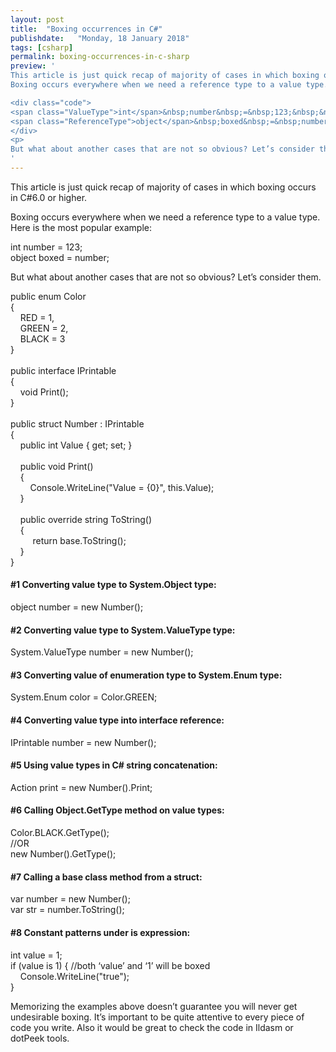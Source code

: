 ```yaml
---
layout: post
title:  "Boxing occurrences in C#"
publishdate:   "Monday, 18 January 2018"
tags: [csharp]
permalink: boxing-occurrences-in-c-sharp
preview: '
This article is just quick recap of majority of cases in which boxing occurs in C# 6.0 or higher.
Boxing occurs everywhere when we need a reference type to a value type. Here is the most popular example:

<div class="code">
<span class="ValueType">int</span>&nbsp;number&nbsp;=&nbsp;123;&nbsp;&nbsp;<br />
<span class="ReferenceType">object</span>&nbsp;boxed&nbsp;=&nbsp;number;
</div>
<p>
But what about another cases that are not so obvious? Let’s consider them.</p>
'
---
```



<article>

<p>
  This article is just quick recap of majority of cases in which boxing occurs in C#6.0 or higher.
</p>

<p>
Boxing occurs everywhere when we need a reference type to a value type. Here is the most popular example:  
</p>

<div class="code">
<span class="ValueType">int</span>&nbsp;number&nbsp;=&nbsp;123;&nbsp;&nbsp;<br />
<span class="ReferenceType">object</span>&nbsp;boxed&nbsp;=&nbsp;number;
</div>

<p>
  But what about another cases that are not so obvious? Let’s consider them.
 </p>

  <div class="code">
<span class="Modifier">public</span>&nbsp;<span class="ValueType">enum</span>&nbsp;Color<br />
{<br />
&nbsp;&nbsp;&nbsp;&nbsp;RED&nbsp;=&nbsp;1,<br />
&nbsp;&nbsp;&nbsp;&nbsp;GREEN&nbsp;=&nbsp;2,<br />
&nbsp;&nbsp;&nbsp;&nbsp;BLACK&nbsp;=&nbsp;3<br />
}<br />
<br />
<span class="Modifier">public</span>&nbsp;<span class="ReferenceType">interface</span>&nbsp;IPrintable<br />
{<br />
&nbsp;&nbsp;&nbsp;&nbsp;<span class="ValueType">void</span>&nbsp;Print();<br />
}<br />
<br />
<span class="Modifier">public</span>&nbsp;<span class="ValueType">struct</span>&nbsp;Number&nbsp;:&nbsp;IPrintable<br />
{<br />
&nbsp;&nbsp;&nbsp;&nbsp;<span class="Modifier">public</span>&nbsp;<span class="ValueType">int</span>&nbsp;Value&nbsp;{&nbsp;get;&nbsp;set;&nbsp;}<br />
<br />
&nbsp;&nbsp;&nbsp;&nbsp;<span class="Modifier">public</span>&nbsp;<span class="ValueType">void</span>&nbsp;Print()<br />
&nbsp;&nbsp;&nbsp;&nbsp;{<br />
&nbsp;&nbsp;&nbsp;&nbsp;&nbsp;&nbsp;&nbsp;&nbsp;Console.WriteLine(<span class="String">"Value&nbsp;=&nbsp;{0}"</span>,&nbsp;<span class="Keyword">this</span>.Value);<br />
&nbsp;&nbsp;&nbsp;&nbsp;}<br />
<br />
&nbsp;&nbsp;&nbsp;&nbsp;<span class="Modifier">public</span>&nbsp;<span class="Modifier">override</span>&nbsp;<span class="ReferenceType">string</span>&nbsp;ToString()<br />
&nbsp;&nbsp;&nbsp;&nbsp;{<br />
&nbsp;&nbsp;&nbsp;&nbsp;&nbsp;&nbsp;&nbsp;&nbsp;&nbsp;<span class="Statement">return</span>&nbsp;<span class="Keyword">base</span>.ToString();<br />
&nbsp;&nbsp;&nbsp;&nbsp;}<br />
}
</div>


<h4>#1 Converting value type to System.Object type:</h4>

<div class="code">
<span class="ReferenceType">object</span>&nbsp;number&nbsp;=&nbsp;<span class="Keyword">new</span>&nbsp;Number();
</div>

<h4>#2 Converting value type to System.ValueType type:</h4>

<div class="code">
System.ValueType&nbsp;number&nbsp;=&nbsp;<span class="Keyword">new</span>&nbsp;Number();
</div>

<h4>#3 Converting value of enumeration type to System.Enum type:</h4>

<div class="code">
System.Enum&nbsp;color&nbsp;=&nbsp;Color.GREEN;
</div>

<h4>#4 Converting value type into interface reference:</h4>

<div class="code">
IPrintable&nbsp;number&nbsp;=&nbsp;<span class="Keyword">new</span>&nbsp;Number();
</div>

<h4>#5 Using value types in C# string concatenation:</h4>

<div class="code">
Action&nbsp;print&nbsp;=&nbsp;<span class="Keyword">new</span>&nbsp;Number().Print;
</div>

<h4>#6 Calling Object.GetType method on value types:</h3>

<div class="code">
Color.BLACK.GetType();<br />
<span class="InlineComment">//OR</span><br />
<span class="Keyword">new</span>&nbsp;Number().GetType();
</div>

<h4>#7 Calling a base class method from a struct:</h4>

<div class="code">
<span class="Linq">var</span>&nbsp;number&nbsp;=&nbsp;<span class="Keyword">new</span>&nbsp;Number();<br />
<span class="Linq">var</span>&nbsp;str&nbsp;=&nbsp;number.ToString();
</div>

<h4>#8 Constant patterns under is expression:</h4>

<div class="code">
<span class="ValueType">int</span>&nbsp;value&nbsp;=&nbsp;1;<br />
<span class="Statement">if</span>&nbsp;(value&nbsp;<span class="Keyword">is</span>&nbsp;1)&nbsp;{&nbsp;<span class="InlineComment">//both&nbsp;‘value’&nbsp;and&nbsp;‘1’&nbsp;will&nbsp;be&nbsp;boxed</span><br />
&nbsp;&nbsp;&nbsp;&nbsp;Console.WriteLine(<span class="String">"true"</span>);<br />
}
</div>

<p>
Memorizing the examples above doesn’t guarantee you will never get undesirable boxing. It’s important to be quite attentive to every piece of code you write. Also it would be great to check the code in Ildasm or dotPeek tools.
</p>

  
</article>
